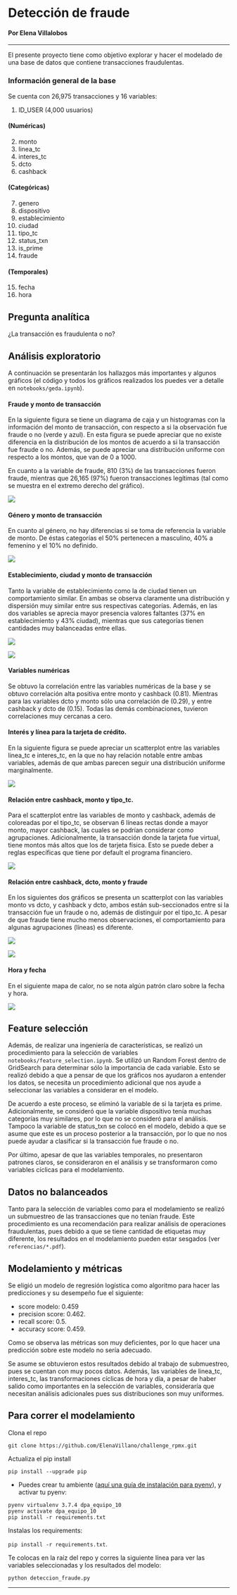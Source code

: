 # Detección de fraude 

#### Por Elena Villalobos 
_____


El presente proyecto tiene como objetivo explorar y hacer el modelado de una base de datos que contiene transacciones fraudulentas. 

### Información general de la base

Se cuenta con 26,975 transacciones y 16 variables:

1. ID_USER (4,000 usuarios)

#### (Numéricas)

2. monto 
3. linea_tc 
4. interes_tc 
5. dcto
6. cashback

#### (Categóricas)

7. genero
8. dispositivo
9. establecimiento
10. ciudad
11. tipo_tc
12. status_txn
13. is_prime
14. fraude

#### (Temporales)

15. fecha
16. hora 

## Pregunta analítica

¿La transacción es fraudulenta o no?

## Análisis exploratorio 

A continuación se presentarán los hallazgos más importantes y algunos gráficos (el código y todos los gráficos realizados los puedes ver a detalle en `notebooks/geda.ipynb`).

#### Fraude y monto de transacción

En la siguiente figura se tiene un diagrama de caja y un histogramas con la información del monto de transacción, con respecto a si la observación fue fraude o no (verde y azul). En esta figura se puede apreciar que no existe diferencia en la distribución de los montos de acuerdo a si la transacción fue fraude o no. Además, se puede apreciar una distribución uniforme con respecto a los montos, que van de 0 a 1000.

En cuanto a la variable de fraude, 810 (3\%)  de las transacciones fueron fraude, mientras que 26,165 (97\%) fueron transacciones legítimas (tal como se muestra en el extremo derecho del gráfico). 

![](notebooks/images/im1.png)

#### Género y monto de transacción

En cuanto al género, no hay diferencias si se toma de referencia la variable de monto. De éstas categorías el 50\% pertenecen a masculino, 40\% a femenino y el 10\% no definido. 

![](notebooks/images/im2.png)

#### Establecimiento, ciudad y monto de transacción

Tanto la variable de establecimiento como la de ciudad tienen un comportamiento similar. En ambas se observa claramente una distribución y dispersión muy similar entre sus respectivas categorías. Además, en las dos variables se aprecia mayor presencia valores faltantes (37\% en establecimiento y 43\% ciudad), mientras que sus categorías tienen cantidades muy balanceadas entre ellas. 

![](notebooks/images/im3.png)

![](notebooks/images/im4.png)

####  Variables numéricas

Se obtuvo la correlación entre las variables numéricas de la base y se obtuvo correlación alta positiva entre monto y cashback (0.81). Mientras para las variables dcto y monto sólo una correlación de (0.29), y entre cashback y dcto de (0.15). Todas las demás combinaciones, tuvieron correlaciones muy cercanas a cero. 

####  Interés y línea para la tarjeta de crédito. 

En la siguiente figura se puede apreciar un scatterplot entre las variables linea_tc e interes_tc, en la que no hay relación notable entre ambas variables, además de que ambas parecen seguir una distribución uniforme marginalmente. 

![](notebooks/images/im5.png)

#### Relación entre cashback, monto y tipo_tc.

Para el scatterplot entre las variables de monto y cashback, además de coloreadas por el tipo_tc, se observan 6 líneas rectas donde a mayor monto, mayor cashback, las cuales se podrían considerar como agrupaciones. Adicionalmente, la transacción donde la tarjeta fue virtual, tiene montos más altos que los de tarjeta física. Esto se puede deber a reglas específicas que tiene por default el programa financiero. 

![](notebooks/images/im6.png)

#### Relación entre cashback, dcto, monto y fraude

En los siguientes dos gráficos se presenta un scatterplot con las variables monto vs dcto, y cashback y dcto, ambos están sub-seccionados entre si la transacción fue un fraude o no, además de distinguir por el tipo_tc. A pesar de que fraude tiene mucho menos observaciones, el comportamiento para algunas agrupaciones (líneas) es diferente. 

![](notebooks/images/im7.png)
   
![](notebooks/images/im8.png)

#### Hora y fecha

En el siguiente mapa de calor, no se nota algún patrón claro sobre la fecha y hora.

![](notebooks/images/im10.png)
 
 
 ## Feature selección 
 
Además, de realizar una ingeniería de características, se realizó un procedimiento para la selección de variables `notebooks/feature_selection.ipynb`. Se utilizó un Random Forest dentro de GridSearch para determinar sólo la importancia de cada variable. Esto se realizó debido a que a pensar de que los gráficos nos ayudaron a entender los datos, se necesita un procedimiento adicional que nos ayude a seleccionar las variables a considerar en el modelo. 
 
De acuerdo a este proceso, se eliminó la variable de si la tarjeta es prime. Adicionalmente, se consideró que la variable dispositivo tenía muchas categorías muy similares, por lo que no se consideró para el análisis. Tampoco la variable de status_txn se colocó en el modelo, debido a que se asume que este es un proceso posterior a la transacción, por lo que no nos puede ayudar a clasificar si la transacción fue fraude o no. 
 
Por último, apesar de que las variables temporales, no presentaron patrones claros, se consideraron en el análisis y se transformaron como variables cíclicas para el modelamiento. 
 
 ## Datos no balanceados
 
Tanto para la selección de variables como para el modelamiento  se realizó un submuestreo de las transacciones que no tenían fraude. Este procedimiento es una recomendación para realizar análisis de operaciones fraudulentas, pues debido a que se tiene cantidad de etiquetas muy diferente, los resultados en el modelamiento pueden estar sesgados (ver `referencias/*.pdf`).
 
 ## Modelamiento y métricas
 
Se eligió un modelo de regresión logística como algoritmo para hacer las predicciones y su desempeño fue el siguiente: 

 
- score modelo: 0.459
- precision score: 0.462.
- recall score: 0.5.
- accuracy score: 0.459.

 
Como se observa las métricas son muy deficientes, por lo que hacer una predicción sobre este modelo no sería adecuado.

Se asume se obtuvieron estos resultados debido al trabajo de submuestreo, pues se cuentan con muy pocos datos. Además, las variables de linea_tc, interes_tc, las transformaciones cíclicas de hora y día, a pesar de haber salido como importantes en la selección de variables, consideraría que necesitan análisis adicionales pues sus distribuciones son muy uniformes. 

## Para correr el modelamiento

Clona el repo

`git clone https://github.com/ElenaVillano/challenge_rpmx.git`

Actualiza el pip install

 `pip install --upgrade pip`
 

- Puedes crear tu ambiente ([aquí una guía de instalación para pyenv](https://github.com/pyenv/pyenv)), y activar tu pyenv:

```
pyenv virtualenv 3.7.4 dpa_equipo_10
pyenv activate dpa_equipo_10
pip install -r requirements.txt
```

Instalas los requirements:

 `pip install -r requirements.txt`.
 
 
 Te colocas en la raíz del repo y corres la siguiente línea para ver las variables seleccionadas y los resultados del modelo:
 
 `python deteccion_fraude.py`
 
 
 
 _____
 
 